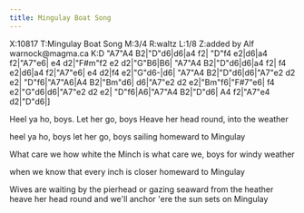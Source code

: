 ```yaml
---
title: Mingulay Boat Song
---
```


<div id="abc-notation">
X:10817
T:Mingulay Boat Song
M:3/4
R:waltz
L:1/8
Z:added by Alf warnock@magma.ca
K:D
"A7"A4 B2|"D"d6|d6|a4 f2|
"D"f4 e2|d6|a4 f2|"A7"e6|
e4 d2|"F#m"f2 e2 d2|"G"B6|B6|
"A7"A4 B2|"D"d6|d6|a4 f2|
f4 e2|d6|a4 f2|"A7"e6|
e4 d2|f4 e2|"G"d6-|d6|
"A7"A4 B2|"D"d6|d6|"A7"e2 d2 e2|
"D"f6|"A7"A6|A4 B2|"Bm"d6|
d6|"A7"e2 d2 e2|"Bm"f6|"F#7"e6|
f4 e2|"G"d6|d6|"A7"e2 d2 e2|
"D"f6|A6|"A7"A4 B2|"D"d6|
A4 f2|"A7"e4 d2|"D"d6|]
</div>

Heel ya ho, boys. Let her go, boys
Heave her head round, into the weather

heel ya ho, boys let her go, boys
sailing homeward to Mingulay

What care we how white the Minch is
what care we, boys for windy weather

when we know that every inch is
closer homeward to Mingulay

Wives are waiting by the pierhead
or gazing seaward from the heather
heave her head round and we'll anchor
'ere the sun sets on Mingulay
